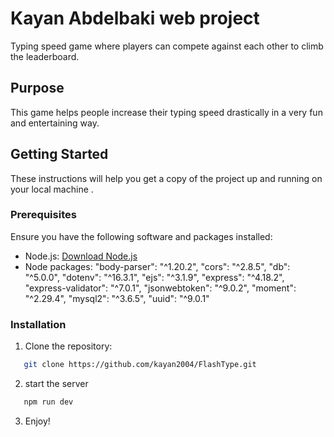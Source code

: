 # Kayan Abdelbaki web project

Typing speed game where players can compete against each other to climb the leaderboard.

## Purpose

This game helps people increase their typing speed drastically in a very fun and entertaining way.

## Getting Started

These instructions will help you get a copy of the project up and running on your local machine .

### Prerequisites

Ensure you have the following software and packages installed:

- Node.js: [Download Node.js](https://nodejs.org/)
- Node packages:
  "body-parser": "^1.20.2",
  "cors": "^2.8.5",
  "db": "^5.0.0",
  "dotenv": "^16.3.1",
  "ejs": "^3.1.9",
  "express": "^4.18.2",
  "express-validator": "^7.0.1",
  "jsonwebtoken": "^9.0.2",
  "moment": "^2.29.4",
  "mysql2": "^3.6.5",
  "uuid": "^9.0.1"

### Installation

1. Clone the repository:

```bash
   git clone https://github.com/kayan2004/FlashType.git
```

2. start the server

```bash
   npm run dev
```

3. Enjoy!
